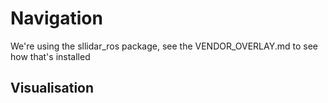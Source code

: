 # Navigation

We're using the sllidar_ros package, see the VENDOR_OVERLAY.md to see how that's installed



## Visualisation
